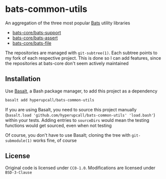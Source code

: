 # bats-common-utils

An aggregation of the three most popular [Bats](https://github.com/bats-core/bats-core) utility libraries

- [bats-core/bats-support](https://github.com/bats-core/bats-support)
- [bats-core/bats-assert](https://github.com/bats-core/bats-assert)
- [bats-core/bats-file](https://github.com/bats-core/bats-file)

The repositories are managed with `git-subtree(1)`. Each subtree points to my fork of each respective project. This is done so I can add features, since the repositories at bats-core don't seem actively maintained

## Installation

Use [Basalt](https://github.com/hyperupcall/basalt), a Bash package manager, to add this project as a dependency

```sh
basalt add hyperupcall/bats-common-utils
```

If you are using Basalt, you need to source this project manually (`basalt.load 'github.com/hyperupcall/bats-common-utils' 'load.bash'`) within your tests. Adding entries to `sourceDirs` would mean the testing functions would get sourced, even when not testing

Of course, you don't have to use Basalt; cloning the tree with `git-submodule(1)` works fine, of course

## License

Original code is licensed under `CC0-1.0`. Modifications are licensed under `BSD-3-Clause`

